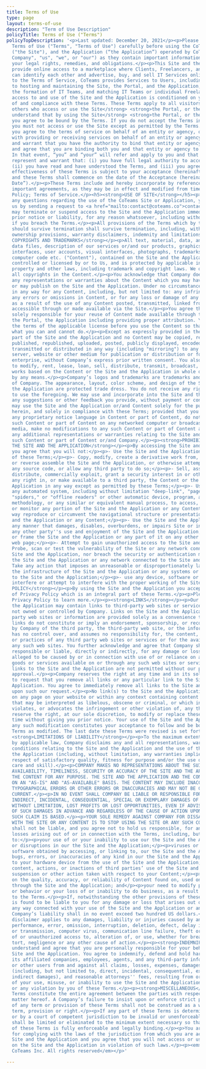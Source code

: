 ```yaml
---
title: Terms of Use
type: page
layout: terms-of-use
description: "Term of Use Description"
policyTitle: Terms of Use ("Terms")
policyTopDescription: '<p>Last updated: December 20, 2021</p><p>Please read these
  Terms of Use ("Terms", "Terms of Use") carefully before using the CoTeams website
  ("the Site"), and the Application (“the Application”) operated by CoTeams Inc. ("The
  Company", "us", "we", or "our") as they contain important information regarding
  your legal rights, remedies, and obligations.</p><p>This Site and the Application
  provide online access to a marketplace where Clients, Freelancers, and IT Teams
  can identify each other and advertise, buy, and sell IT Services online. Subject
  to the Terms of Service, CoTeams provides Services to Users, including but not limited
  to hosting and maintaining the Site, the Portal, and the Application, facilitating
  the formation of IT Teams, and matching IT Teams or individual Freelancers and Clients.</p><p><strong>Your
  access to and use of the Site and the Application is conditioned on your acceptance
  of and compliance with these Terms. These Terms apply to all visitors, users and
  others who access or use the Site</strong> <strong>the Portal, or the Application.</strong></p><p><strong>You
  understand that by using the Site</strong> <strong>the Portal, or the Application,
  you agree to be bound by the Terms. If you do not accept the Terms in its entirety,
  you must not access or use the Site except as permitted by the Terms.</strong></p><p>If
  you agree to the terms of service on behalf of an entity or agency, or in connection
  with providing or receiving services on behalf of an entity or agency, you represent
  and warrant that you have the authority to bind that entity or agency to the Terms
  and agree that you are binding both you and that entity or agency to the Terms.
  In that event, “you” and “your” will refer and apply to you and that entity or agency.</p><p>You
  represent and warrant that: (i) you have full legal authority to accept these Terms;
  (ii) you have read and have understood the Terms, and (iii) you agree on the Terms.</p><p>The
  effectiveness of these Terms is subject to your acceptance (hereinafter, the “Acceptance”),
  and these Terms shall commence on the date of the Acceptance (hereinafter, the “Effective
  Date”).</p><p>These Terms include and hereby incorporate by reference the following
  important agreements, as they may be in effect and modified from time to time: Privacy
  Policy; Terms of Service.</p><h5><strong>USE OF SITE</strong></h5><p>If you have
  any questions regarding the use of the CoTeams Site or Application, you may contact
  us by sending a request to <a href="mailto:contact@coteams.co">contact@coteams.co</a></p><p><strong>TERMINATION</strong></p><p>We
  may terminate or suspend access to the Site and the Application immediately, without
  prior notice or liability, for any reason whatsoever, including without limitation
  if you breach the Terms.</p><p>All provisions of the Terms which by their nature
  should survive termination shall survive termination, including, without limitation,
  ownership provisions, warranty disclaimers, indemnity and limitations of liability.</p><p><strong>CONTENT,
  COPYRIGHTS AND TRADEMARKS</strong></p><p>All text, material, data, and information,
  data files, description of our services or/and our products, graphics, images, user
  interfaces, user accounts, visual interfaces, photographs, trademarks, logos and
  computer code etc. ("Content"), contained on the Site and the Application is owned,
  controlled or licensed by or to Us, and is protected by applicable intellectual
  property and other laws, including trademark and copyright laws. We own and retains
  all copyrights in the Content.</p><p>You acknowledge that Company does not make
  any representations or warranties about the Content which you may have access to
  or may publish on the Site and the Application. Under no circumstances are We liable
  in any way for any Content, including, but not limited to: any infringing Content,
  any errors or omissions in Content, or for any loss or damage of any kind incurred
  as a result of the use of any Content posted, transmitted, linked from, or otherwise
  accessible through or made available via the Site.</p><p>You agree that you are
  solely responsible for your reuse of Content made available through the Site, Site,
  the Portal, the Application including providing proper attribution. You should review
  the terms of the applicable license before you use the Content so that you know
  what you can and cannot do.</p><p>Except as expressly provided in these Terms, no
  part of the Site and the Application and no Content may be copied, reproduced, modified,
  published, republished, uploaded, posted, publicly displayed, encoded, translated,
  transmitted or distributed in any way (including "mirroring") to any other computer,
  server, website or other medium for publication or distribution or for any commercial
  enterprise, without Company’s express prior written consent. You also agree not
  to modify, rent, lease, loan, sell, distribute, transmit, broadcast, or create derivative
  works based on the Content or the Site and the Application in whole or in part,
  by any means.</p><p>Company’s logos and trademarks are trademarks and the property
  of Company. The appearance, layout, color scheme, and design of the Site the Portal,
  the Application are protected trade dress. You do not receive any right or license
  to use the foregoing. We may use and incorporate into the Site and the Application
  any suggestions or other feedback you provide, without payment or condition.</p><p>You
  may use the Site and the Application or/and Content solely for the purposes specified
  herein, and solely in compliance with these Terms; provided that you not remove
  any proprietary notice language in Content or part of Content, do not copy or post
  such Content or part of Content on any networked computer or broadcast it in any
  media, make no modifications to any such Content or part of Content and not make
  any additional representations or warranties relating to the Site and the Application,
  such Content or part of Content or/and Company.</p><p><strong>PROHIBITED USE OF
  THE SITE AND THE APPLICATION</strong></p><p>By accessing the Site and the Application,
  you agree that you will not:</p><p>- Use the Site and the Application in violation
  of these Terms;</p><p>- Copy, modify, create a derivative work from, reverse engineer
  or reverse assemble the Site and the Application, or otherwise attempt to discover
  any source code, or allow any third party to do so;</p><p>- Sell, assign, sublicense,
  distribute, commercially exploit, grant a security interest in or otherwise transfer
  any right in, or make available to a third party, the Content or the Site and the
  Application in any way except as permitted by these Terms;</p><p>- Use or launch
  any automated system, including without limitation "deep-link", "page-scrape", "robots,"
  "spiders," or "offline readers" or other automatic device, program, algorithm or
  methodology, or any similar or equivalent manual process, to access, acquire, copy
  or monitor any portion of the Site and the Application or any Content, or in any
  way reproduce or circumvent the navigational structure or presentation of the Site
  and the Application or any Content;</p><p>- Use the Site and the Application in
  any manner that damages, disables, overburdens, or impairs Site or interferes with
  any other party''s use and enjoyment of the Site and the Application;</p><p>- Mirror
  or frame the Site and the Application or any part of it on any other web site or
  web page;</p><p>- Attempt to gain unauthorized access to the Site and the Application;</p><p>-
  Probe, scan or test the vulnerability of the Site or any network connected to the
  Site and the Application, nor breach the security or authentication measures on
  the Site and the Application or any network connected to the Site and the Application;</p><p>-
  Take any action that imposes an unreasonable or disproportionately large load on
  the infrastructure of the Site and the Application or any systems or networks connected
  to the Site and the Application;</p><p>- use any device, software or routine to
  interfere or attempt to interfere with the proper working of the Site and the Application.</p><p><strong>PRIVACY
  POLICY</strong></p><p>By using the Site and the Application you accept the terms
  of Privacy Policy which is an integral part of these Terms.</p><p>Please check our
  Privacy Policy to learn more.</p><p><strong>LINKS</strong></p><p>Our the Site and
  the Application may contain links to third-party web sites or services that are
  not owned or controlled by Company. Links on the Site and the Application to third
  party web sites or information are provided solely as a convenience to you.</p><p>Such
  links do not constitute or imply an endorsement, sponsorship, or recommendation
  by Company of the third party, the third-party web site, or the information there.</p><p>Company
  has no control over, and assumes no responsibility for, the content, privacy policies,
  or practices of any third party web sites or services or for the availability of
  any such web sites. You further acknowledge and agree that Company shall not be
  responsible or liable, directly or indirectly, for any damage or loss caused or
  alleged to be caused by or in connection with use of or reliance on any such content,
  goods or services available on or through any such web sites or services.</p><p>All
  links to the Site and the Application are not permitted without our prior written
  approval.</p><p>Company reserves the right at any time and in its sole discretion
  to request that you remove all links or any particular link to the Site and the
  Application. You agree to immediately remove all links to the Site and the Application
  upon such our request.</p><p>No link(s) to the Site and the Application may appear
  on any page on your website or within any context containing content or materials
  that may be interpreted as libelous, obscene or criminal, or which infringes, otherwise
  violates, or advocates the infringement or other violation of, any third party rights.</p><p><strong>CHANGES</strong></p><p>We
  reserve the right, at our sole discretion, to modify or replace these Terms at any
  time without giving you prior notice. Your use of the Site and the Application following
  any such modification constitutes your acceptance to follow and be bound by these
  Terms as modified. The last date these Terms were revised is set forth above.</p><p><strong>DISCLAIMER;</strong>
  <strong>LIMITATIONS OF LIABILITY</strong></p><p>To the maximum extent permitted
  by applicable law, Company disclaims any and all representations, warranties and
  conditions relating to the Site and the Application and the use of the Site and
  the Application (including, without limitation, any warranties implied by law in
  respect of satisfactory quality, fitness for purpose and/or the use of reasonable
  care and skill).</p><p>COMPANY MAKES NO REPRESENTATIONS ABOUT THE SUITABILITY, RELIABILITY,
  AVAILABILITY, TIMELINESS, SECURITY OR ACCURACY OF THE SITE AND THE APPLICATION OR
  THE CONTENT FOR ANY PURPOSE. THE SITE AND THE APPLICATION AND THE CONTENT ARE DELIVERED
  ON AN "AS-IS" AND "AS-AVAILABLE" BASIS. THE CONTENT MAY INCLUDE INACCURACIES OR
  TYPOGRAPHICAL ERRORS OR OTHER ERRORS OR INACCURACIES AND MAY NOT BE COMPLETE OR
  CURRENT.</p><p>IN NO EVENT SHALL COMPANY BE LIABLE OR RESPONSIBLE FOR ANY DIRECT,
  INDIRECT, INCIDENTAL, CONSEQUENTIAL, SPECIAL OR EXEMPLARY DAMAGES OF ANY KIND, INCLUDING
  WITHOUT LIMITATION, LOST PROFITS OR LOST OPPORTUNITIES, EVEN IF ADVISED OF THE POSSIBILITY
  OF SUCH DAMAGES IN ADVANCE AND REGARDLESS OF THE CAUSE OF ACTION UPON WHICH ANY
  SUCH CLAIM IS BASED.</p><p>YOUR SOLE REMEDY AGAINST COMPANY FOR DISSATISFACTION
  WITH THE SITE OR ANY CONTENT IS TO STOP USING THE SITE OR ANY SUCH CONTENT.</p><p>Company
  shall not be liable, and you agree not to hold us responsible, for any damages or
  losses arising out of or in connection with the Terms, including, but not limited
  to:</p><p>your use of or your inability to use our the Site and the Application;</p><p>delays
  or disruptions in our the Site and the Application;</p><p>viruses or other malicious
  software obtained by accessing, or linking to, our the Site and the Application;</p><p>glitches,
  bugs, errors, or inaccuracies of any kind in our the Site and the Application;</p><p>damage
  to your hardware device from the use of the Site and the Application;</p><p>the
  content, actions, or inactions of third parties’ use of the Site and the Application;</p><p>a
  suspension or other action taken with respect to your Content;</p><p>your reliance
  on the quality, accuracy, or reliability of Content found on, used on, or made available
  through the Site and the Application; and</p><p>your need to modify practices, content,
  or behavior or your loss of or inability to do business, as a result of changes
  to the Terms.</p><p>If, notwithstanding the other provisions of these Terms, Company
  is found to be liable to you for any damage or loss that arises out of or is in
  any way connected with your use of the Site and the Application or any Content,
  Company’s liability shall in no event exceed two hundred US dollars.</p><p>The above
  disclaimer applies to any damages, liability or injuries caused by any failure of
  performance, error, omission, interruption, deletion, defect, delay in operation
  or transmission, computer virus, communication line failure, theft or destruction
  of or unauthorized access to, alteration of, or use, whether for breach of contract,
  tort, negligence or any other cause of action.</p><p><strong>INDEMNIFICATION</strong></p><p>You
  understand and agree that you are personally responsible for your behavior on the
  Site and the Application. You agree to indemnify, defend and hold harmless Company,
  its affiliated companies, employees, agents, and any third-party information providers
  or other users from and against all claims, losses, expenses, damages and costs
  (including, but not limited to, direct, incidental, consequential, exemplary and
  indirect damages), and reasonable attorneys'' fees, resulting from or arising out
  of your use, misuse, or inability to use the Site and the Application or the Content,
  or any violation by you of these Terms.</p><p><strong>MISCELLANEOUS</strong></p><p>These
  Terms constitute the entire agreement between the parties with respect to the subject
  matter hereof. A Company’s failure to insist upon or enforce strict performance
  of any term or provision of these Terms shall not be construed as a waiver of any
  term, provision or right.</p><p>If any part of these Terms is determined in arbitration
  or by a court of competent jurisdiction to be invalid or unenforceable, that part
  shall be limited or eliminated to the minimum extent necessary so that the remainder
  of these Terms is fully enforceable and legally binding.</p><p>You are responsible
  for complying with the laws of the jurisdiction from which you are accessing the
  Site and the Application and you agree that you will not access or use the information
  on the Site and the Application in violation of such laws.</p><p><em>Copyright 2022
  CoTeams Inc. All rights reserved</em></p>'

---
```

